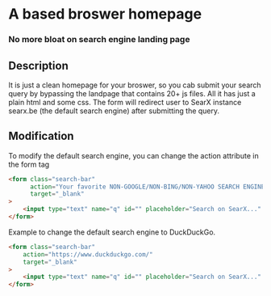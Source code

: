 # A based broswer homepage 
### No more bloat on search engine landing page

## Description
It is just a clean homepage for your broswer, so you cab submit your search query by bypassing the landpage that contains 20+ js files. All it has just a plain html and some css. The form will redirect user to SearX instance searx.be (the default search engine) after submitting the query.

## Modification
To modify the default search engine, you can change the action attribute in the form tag
```html
<form class="search-bar" 
      action="Your favorite NON-GOOGLE/NON-BING/NON-YAHOO SEARCH ENGINE goes here!!!"
      target="_blank"
>
	<input type="text" name="q" id="" placeholder="Search on SearX..." />
</form>
```

Example to change the default search engine to DuckDuckGo.
```html
<form class="search-bar" 
	action="https://www.duckduckgo.com/"
    target="_blank"
>
	<input type="text" name="q" id="" placeholder="Search on SearX..." />
</form>
```
